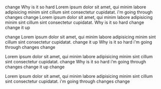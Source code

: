 change
Why is it so hard
Lorem ipsum dolor sit amet, qui minim labore adipisicing minim sint cillum sint consectetur cupidatat.
i'm going through changes
change
Lorem ipsum dolor sit amet, qui minim labore adipisicing minim sint cillum sint consectetur cupidatat.
Why is it so hard
change
change it up

change
Lorem ipsum dolor sit amet, qui minim labore adipisicing minim sint cillum sint consectetur cupidatat.
change it up
Why is it so hard
i'm going through changes
change

Lorem ipsum dolor sit amet, qui minim labore adipisicing minim sint cillum sint consectetur cupidatat.
change
Why is it so hard
i'm going through changes
change it up
change

Lorem ipsum dolor sit amet, qui minim labore adipisicing minim sint cillum sint consectetur cupidatat.
i'm going through changes
change
